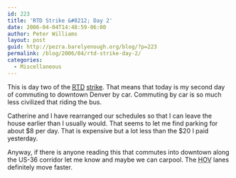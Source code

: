 ```yaml
---
id: 223
title: 'RTD Strike &#8212; Day 2'
date: 2006-04-04T14:48:59-06:00
author: Peter Williams
layout: post
guid: http://pezra.barelyenough.org/blog/?p=223
permalink: /blog/2006/04/rtd-strike-day-2/
categories:
  - Miscellaneous
---
```

This is day two of the [<acronym title='Regional Transportation District'>RTD</acronym>](http://rtd-denver.com) [strike](http://denverpost.com/news/ci_3666799). That means that today is my second day of commuting to downtown Denver by car. Commuting by car is so much less civilized that riding the bus.

Catherine and I have rearranged our schedules so that I can leave the house earlier than I usually would. That seems to let me find parking for about $8 per day. That is expensive but a lot less than the $20 I paid yesterday.

Anyway, if there is anyone reading this that commutes into downtown along the US-36 corridor let me know and maybe we can carpool. The <acronym title='High Occupancy Vehicle'>HOV</acronym> lanes definitely move faster.